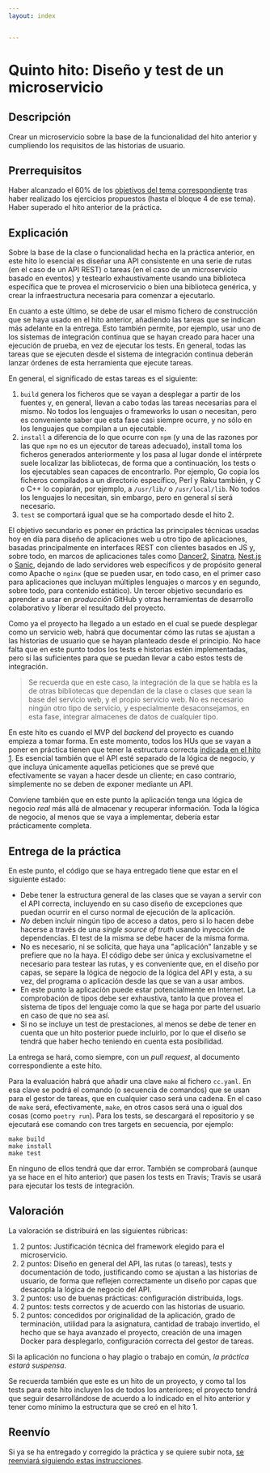 ```yaml
---
layout: index


---
```

# Quinto hito: Diseño y test de un microservicio

## Descripción

Crear un microservicio sobre la base de la funcionalidad del hito
anterior y cumpliendo los requisitos de las historias de usuario.

## Prerrequisitos

Haber alcanzado el 60% de
los [objetivos del tema correspondiente](../temas/Microservicios)
tras haber realizado los ejercicios propuestos (hasta el bloque 4 de
ese tema). Haber superado el hito anterior de la práctica.

## Explicación

Sobre la base de la clase o funcionalidad hecha en la práctica
anterior, en este hito lo esencial es diseñar una API consistente en
una serie de rutas (en el caso de un API REST) o tareas (en el caso de
un microservicio basado en eventos) y testearlo exhaustivamente usando
una biblioteca específica que te provea el microservicio o bien una
biblioteca genérica, y crear la infraestructura necesaria para
comenzar a ejecutarlo.

En cuanto a este último, se debe de usar el mismo fichero de
construcción que se haya usado en el hito anterior,
añadiendo las tareas que se indican más adelante en la entrega.
Esto también permite, por ejemplo, usar uno de los sistemas
de integración continua que se hayan creado para hacer una ejecución
de prueba, en vez de ejecutar los tests. En general, todas las tareas
que se ejecuten desde el sistema de integración continua deberán
lanzar órdenes de esta herramienta que ejecute tareas.

En general, el significado de estas tareas es el siguiente:
1. `build` genera los ficheros que se vayan a desplegar a partir de
   los fuentes y, en general, llevan a cabo todas las tareas
   necesarias para el mismo. No todos los lenguajes o frameworks lo
   usan o necesitan, pero es conveniente saber que esta fase casi
   siempre ocurre, y no sólo en los lenguajes que compilan a un
   ejecutable.
2. `install` a diferencia de lo que ocurre con `npm` (y una de las
   razones por las que `npm` no es un ejecutor de tareas adecuado),
   install toma los ficheros generados anteriormente y los pasa al
   lugar donde el intérprete suele localizar las bibliotecas, de forma
   que a continuación, los tests o los ejecutables sean capaces de
   encontrarlo. Por ejemplo, Go copia los ficheros compilados a un
   directorio específico, Perl y Raku también, y C o C++ lo copiarán,
   por ejemplo, a `/usr/lib/` o `/usr/local/lib`. No todos los
   lenguajes lo necesitan, sin embargo, pero en general sí será
   necesario.
3. `test` se comportará igual que se ha comportado desde el hito 2.

El objetivo secundario es poner en práctica las principales técnicas
usadas hoy en día para diseño de aplicaciones web u otro tipo de
aplicaciones, basadas principalmente en interfaces REST con clientes
basados en JS y, sobre todo, en marcos de aplicaciones tales
como
[Dancer2](https://metacpan.org/pod/Dancer2),
[Sinatra](http://sinatrarb.com/), [Nest.js](https://nestjs.com/)
o [Sanic](https://sanic.readthedocs.io/en/latest/), dejando de lado
servidores web específicos y de propósito general como Apache o
`nginx` (que se pueden usar, en todo caso, en el primer caso para
aplicaciones que incluyan múltiples lenguajes o marcos y en segundo,
sobre todo, para contenido estático).  Un tercer objetivo secundario
es aprender a usar en *producción* GitHub y otras herramientas de
desarrollo colaborativo y liberar el resultado del proyecto.

Como ya el proyecto ha llegado a un estado en el cual se puede
desplegar como un servicio web, habrá que documentar cómo las rutas se
ajustan a las historias de usuario que se hayan planteado desde el
principio. No hace falta que en este punto todos los tests e historias
estén implementadas, pero sí las suficientes para que se puedan llevar
a cabo estos tests de integración.

> Se recuerda que en este caso, la integración de la que se habla es
> la de otras bibliotecas que dependan de la clase o clases que sean
> la base del servicio web, y el propio servicio web. No es necesario
> ningún otro tipo de servicio, y especialmente desaconsejamos, en
> esta fase, integrar almacenes de datos de cualquier tipo.

En este hito es cuando el MVP del *backend* del proyecto es cuando
empieza a tomar forma. En este momento, todos los HUs que se vayan a
poner en práctica tienen que tener la estructura correcta [indicada en
el hito 1](1.Infraestructura). Es esencial también que el API esté
separado de la lógica de negocio, y que incluya únicamente aquellas
peticiones que se prevé que efectivamente se vayan a hacer desde un
cliente; en caso contrario, simplemente no se deben de exponer
mediante un API.

Conviene también que en este punto la aplicación tenga una lógica de
negocio *real* más allá de almacenar y recuperar información. Toda la
lógica de negocio, al menos que se vaya a implementar, debería estar
prácticamente completa.

## Entrega de la práctica

En este punto, el código que se haya entregado tiene que estar en el
siguiente estado:

- Debe tener la estructura general de las clases que se vayan a servir
  con el API correcta, incluyendo en su caso diseño de excepciones que
  puedan ocurrir en el curso normal de ejecución de la aplicación.
- *No* deben incluir ningún tipo de acceso a datos, pero si lo hacen
  debe hacerse a través de una *single source of truth* usando
  inyección de dependencias. El test de la misma se debe hacer de la
  misma forma.
- No es necesario, ni se solicita, que haya una "aplicación" lanzable
  y se prefiere que no la haya. El código debe ser única y
  exclusivametne el necesario para testear las rutas, y es
  conveniente que, en el diseño por capas, se separe la lógica de
  negocio de la lógica del API y esta, a su vez, del programa o
  aplicación desde las que se van a usar ambos.
- En este punto la aplicación puede estar potencialmente en
  Internet. La comprobación de tipos debe ser exhaustiva, tanto la que
  provea el sistema de tipos del lenguaje como la que se haga por
  parte del usuario en caso de que no sea así.
- Si no se incluye un test de prestaciones, al menos se debe de tener
  en cuenta que un hito posterior puede incluirlo, por lo que el
  diseño se tendrá que haber hecho teniendo en cuenta esta posibilidad.

La entrega se hará, como siempre, con un *pull request*, al documento
correspondiente a este hito.

Para la evaluación habrá que añadir una clave `make` al fichero
`cc.yaml`. En esa clave se podrá el comando (o secuencia de comandos)
que se usan para el gestor de tareas, que en cualquier caso será una
cadena. En el caso de `make` será,
efectivamente, `make`, en otros casos será una o igual dos cosas (como
`poetry run`). Para los tests, se descargará el repositorio y se
ejecutará ese comando con tres targets en secuencia, por ejemplo:

```shell
make build
make install
make test
```

En ninguno de ellos tendrá que dar error. También se comprobará
(aunque ya se hace en el hito anterior) que pasen los tests en Travis;
Travis se usará para ejecutar los tests de integración.

## Valoración

La valoración se distribuirá en las siguientes rúbricas:

1. 2 puntos: Justificación técnica del framework elegido para el microservicio.
2. 2 puntos: Diseño en general del API, las rutas (o tareas), tests y
  documentación de todo, justificando como se ajustan a las historias
  de usuario, de forma que reflejen correctamente un diseño por capas
  que desacopla la lógica de negocio del API.
3. 2 puntos: uso de buenas prácticas: configuración distribuida, logs.
4. 2 puntos: tests correctos y de acuerdo con las historias de usuario.
5. 2 puntos: concedidos por originalidad de la aplicación, grado de
  terminación, utilidad para la asignatura, cantidad de
  trabajo invertido, el hecho que se haya avanzado el proyecto,
  creación de una imagen Docker para desplegarlo, configuración
  correcta del gestor de tareas.

 Si la aplicación no funciona o hay plagio o trabajo en común, *la
  práctica estará suspensa*.

Se recuerda también que este es un hito de un proyecto, y como tal los
tests para este hito incluyen los de todos los anteriores; el proyecto
tendrá que seguir desarrollándose de acuerdo a lo indicado en el hito
anterior y tener como mínimo la estructura que se creó en el
hito 1.

## Reenvío

Si ya se ha entregado y corregido la práctica y se quiere subir nota,
[se reenviará siguiendo estas instrucciones](Reenvios).
